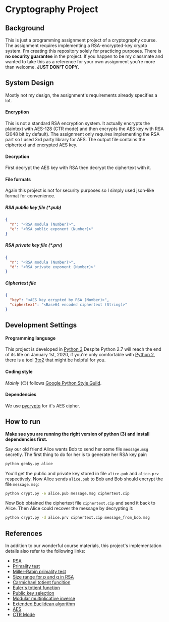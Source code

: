 # Cryptography Project

## Background
This is just a programming assignment project of a cryptography course.
The assignment requires implementing a RSA-encrypted-key crypto system.
I'm creating this repository solely for practicing purposes.
There is **no security guarantee** in the project.
If you happen to be my classmate and wanted to take this as a reference for 
your own assignment you're more than welcome. **JUST DON'T COPY.**

## System Design
Mostly not my design, the assignment's requirements already specifies a lot.
#### Encryption
This is not a standard RSA encryption system. It actually encrypts the plaintext
with AES-128 (CTR mode) and then encrypts the AES key with RSA (2048 bit by 
default). The assignment only requires implementing the RSA part so I used 3rd 
party library for AES. The output file contains the ciphertext and encrypted AES
key.
#### Decryption
First decrypt the AES key with RSA then decrypt the ciphertext with it.
#### File formats
Again this project is not for security purposes so I simply used json-like 
format for convenience.
##### RSA public key file (*.pub)
```json
{
  "n": "<RSA modula (Number)>",
  "e": "<RSA public exponent (Number)>"
}
```
##### RSA private key file (*.prv)
```json
{
  "n": "<RSA modula (Number)>",
  "d": "<RSA private exponent (Number)>"
}
```
##### Ciphertext file
```json
{
  "key": "<AES key ecrypted by RSA (Number)>",
  "ciphertext": "<Base64 encoded ciphertext (String)>"
}
```

## Development Settings
#### Programming language
This project is developed in [Python 3](https://docs.python.org/3/) 
Despite Python 2.7 will reach the end of its life on January 1st, 2020, if 
you're only comfortable with [Python 2](https://docs.python.org/2/), there is
 a tool [3to2](https://pypi.org/project/3to2/) that might be helpful for you.
#### Coding style
_Mainly_ (:smirk:) follows
[Google Python Style Guild](https://github.com/google/styleguide/blob/gh-pages/pyguide.md).
#### Dependencies
We use [pycrypto](https://pypi.org/project/pycrypto/) for it's AES cipher.

## How to run
**Make sue you are running the right version of python (3) and install
dependencies first.**

Say our old friend Alice wants Bob to send her some file `message.msg` secretly.
The first thing to do for her is to generate her RSA key pair:
```sh
python genky.py alice
```
You'll get the public and private key stored in file `alice.pub` and `alice.prv`
respectively. Now Alice sends `alice.pub` to Bob and Bob should encrypt the file
`message.msg`:
```sh
python crypt.py -e alice.pub message.msg ciphertext.cip
```
Now Bob obtained the ciphertext file `ciphertext.cip` and send it back to Alice.
Then Alice could recover the message by decrypting it:
```sh
python crypt.py -d alice.prv ciphertext.cip message_from_bob.msg
```

## References
In addition to our wonderful course materials, this project's implementation 
details also refer to the following links:
- [RSA](https://en.wikipedia.org/wiki/RSA_(cryptosystem))
- [Primality test](https://en.wikipedia.org/wiki/Primality_test)
- [Miller-Rabin primality test](https://en.wikipedia.org/wiki/Miller%E2%80%93Rabin_primality_test)
- [Size range for p and q in RSA](https://crypto.stackexchange.com/questions/48292/for-rsa-is-there-a-specified-size-range-for-p-and-q-when-calculating-n)
- [Carmichael totient funcition](https://en.wikipedia.org/wiki/Carmichael_function#%CE%BB(n)_divides_%CF%86(n))
- [Euler's totient function](https://en.wikipedia.org/wiki/Euler%27s_totient_function)
- [Public key selection](https://www.reddit.com/r/crypto/comments/6363di/how_do_computers_choose_the_rsa_value_for_e/)
- [Modular multiplicative inverse](https://en.wikipedia.org/wiki/Modular_multiplicative_inverse)
- [Extended Euclidean algorithm](https://en.wikipedia.org/wiki/Extended_Euclidean_algorithm)
- [AES](https://en.wikipedia.org/wiki/Advanced_Encryption_Standard)
- [CTR Mode](https://en.wikipedia.org/wiki/Block_cipher_mode_of_operation#Counter_(CTR))
